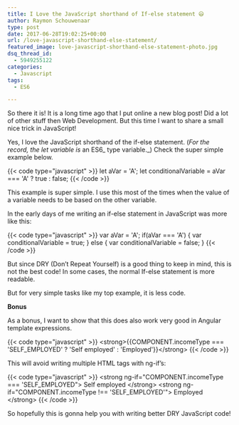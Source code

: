 ```yaml
---
title: I Love the JavaScript shorthand of If-else statement 😃
author: Raymon Schouwenaar
type: post
date: 2017-06-28T19:02:25+00:00
url: /love-javascript-shorthand-else-statement/
featured_image: love-javascript-shorthand-else-statement-photo.jpg
dsq_thread_id:
  - 5949255122
categories:
  - Javascript
tags:
  - ES6

---
```

So there it is! It is a long time ago that I put online a new blog post! Did a lot of other stuff then Web Development. But this time I want to share a small nice trick in JavaScript!

Yes, I love the JavaScript shorthand of the if-else statement. (_For the record, the let variable is_ an ES6_ type variable._) Check the super simple example below.

{{< code type="javascript" >}}
  let aVar = 'A';
  let conditionalVariable = aVar === 'A' ? true : false;
{{< /code >}}

This example is super simple. I use this most of the times when the value of a variable needs to be based on the other variable.

In the early days of me writing an if-else statement in JavaScript was more like this:

{{< code type="javascript" >}}
  var aVar = 'A';
  if(aVar === 'A') {
    var conditionalVariable = true;
  } else {
    var conditionalVariable = false;
  }
{{< /code >}}

But since DRY (Don&#8217;t Repeat Yourself) is a good thing to keep in mind, this is not the best code! In some cases, the normal If-else statement is more readable.

But for very simple tasks like my top example, it is less code.

**Bonus**

As a bonus, I want to show that this does also work very good in Angular template expressions.

{{< code type="javascript" >}}
&lt;strong&gt;{{COMPONENT.incomeType === 'SELF_EMPLOYED' ? 'Self employed' : 'Employed'}}&lt;/strong&gt;
{{< /code >}}

This will avoid writing multiple HTML tags with ng-if&#8217;s:

{{< code type="javascript" >}}
&lt;strong ng-if="COMPONENT.incomeType === 'SELF_EMPLOYED"&gt;
    Self employed
&lt;/strong&gt;
&lt;strong ng-if="COMPONENT.incomeType !== 'SELF_EMPLOYED'"&gt;
    Employed
&lt;/strong&gt;
{{< /code >}}

So hopefully this is gonna help you with writing better DRY JavaScript code!